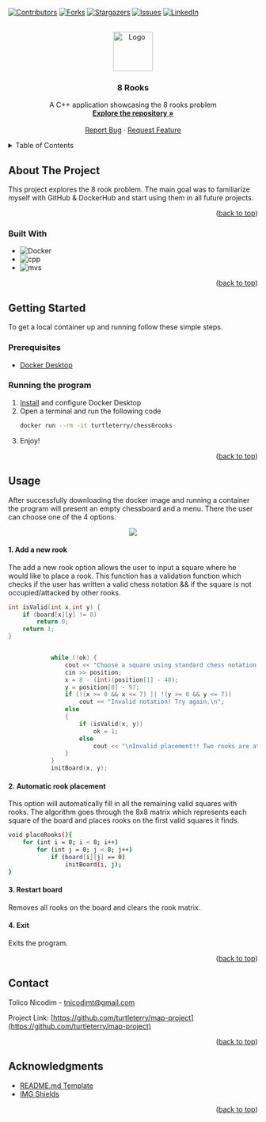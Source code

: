 <a name="readme-top"></a>



[![Contributors][contributors-shield]][contributors-url]
[![Forks][forks-shield]][forks-url]
[![Stargazers][stars-shield]][stars-url]
[![Issues][issues-shield]][issues-url]
[![LinkedIn][linkedin-shield]][linkedin-url]


<!-- PROJECT LOGO -->
<br />
<div align="center">
  <a href="https://github.com/turtleterry/map-project">
    <img src="https://external-content.duckduckgo.com/iu/?u=https%3A%2F%2Fcdn4.iconfinder.com%2Fdata%2Ficons%2Fdigital-marketing-7-1%2F128%2F325-512.png&f=1&nofb=1&ipt=39c80a0b53c861eb93a7a4bd6fa89e784010a9498777323eb87cd2e216d10aab&ipo=images" alt="Logo" width="80" height="80">
  </a>

<h3 align="center">8 Rooks</h3>

  <p align="center">
    A C++ application showcasing the 8 rooks problem
    <br />
    <a href="https://github.com/turtleterry/map-project"><strong>Explore the repository »</strong></a>
    <br />
    <br />
    <a href="https://github.com/turtleterry/map-project/issues">Report Bug</a>
    ·
    <a href="https://github.com/turtleterry/map-project/issues">Request Feature</a>
  </p>
</div>



<!-- TABLE OF CONTENTS -->
<details>
  <summary>Table of Contents</summary>
  <ol>
    <li>
      <a href="#about-the-project">About The Project</a>
      <ul>
        <li><a href="#built-with">Built With</a></li>
      </ul>
    </li>
    <li>
      <a href="#getting-started">Getting Started</a>
      <ul>
        <li><a href="#prerequisites">Prerequisites</a></li>
        <li><a href="#running-the-program">Running the Program</a></li>
      </ul>
    </li>
    <li><a href="#contact">Contact</a></li>
    <li><a href="#acknowledgments">Acknowledgments</a></li>
  </ol>
</details>



<!-- ABOUT THE PROJECT -->
## About The Project


This project explores the 8 rook problem. The main goal was to familiarize myself with GitHub & DockerHub and start using them in all future projects. 

<p align="right">(<a href="#readme-top">back to top</a>)</p>



### Built With

* ![Docker]
* ![cpp]
* ![mvs]

<p align="right">(<a href="#readme-top">back to top</a>)</p>



<!-- GETTING STARTED -->
## Getting Started

To get a local container up and running follow these simple steps.

### Prerequisites

* [Docker Desktop](https://www.docker.com/products/docker-desktop/)

### Running the program

1. [Install](https://www.docker.com/products/docker-desktop/) and configure Docker Desktop
2. Open a terminal and run the following code
   ```sh
   docker run --rm -it turtleterry/chess8rooks
   ```
3. Enjoy!

<p align="right">(<a href="#readme-top">back to top</a>)</p>



<!-- USAGE EXAMPLES -->
## Usage

After successfully downloading the docker image and running a container the program will present an empty chessboard and a menu. There the user can choose one of the 4 options.
 <p align="center"><img src="https://i.ibb.co/BZ9PM4H/Img1.jpg"></p>
 
#### 1. Add a new rook

The add a new rook option allows the user to input a square where he would like to place a rook. This function has a validation function which checks if the user has written a valid chess notation && if the square is not occupied/attacked by other rooks.

```cpp
int isValid(int x,int y) {
	if (board[x][y] != 0)
		return 0;
	return 1;
}
```

```cpp

			while (!ok) {
				cout << "Choose a square using standard chess notation (ex: a4, f7 etc.): ";
				cin >> position;
				x = 8 - (int)(position[1] - 48);
				y = position[0] - 97;
				if (!(x >= 0 && x <= 7) || !(y >= 0 && y <= 7))
					cout << "Invalid notation! Try again.\n";
				else
				{
					if (isValid(x, y))
						ok = 1;
					else
						cout << "\nInvalid placement!! Two rooks are attacking each other!\n\n";
				}
			}
			initBoard(x, y);
```

#### 2. Automatic rook placement

This option will automatically fill in all the remaining valid squares with rooks. The algorithm goes through the 8x8 matrix which represents each square of the board and places rooks on the first valid squares it finds.

```sh
void placeRooks(){
	for (int i = 0; i < 8; i++)
		for (int j = 0; j < 8; j++)
			if (board[i][j] == 0)
				initBoard(i, j);
}
```

#### 3. Restart board

Removes all rooks on the board and clears the rook matrix.

#### 4. Exit

Exits the program.

<p align="right">(<a href="#readme-top">back to top</a>)</p>


<!-- CONTACT -->
## Contact

Tolico Nicodim - tnicodimt@gmail.com

Project Link: [https://github.com/turtleterry/map-project](https://github.com/turtleterry/map-project)

<p align="right">(<a href="#readme-top">back to top</a>)</p>



<!-- ACKNOWLEDGMENTS -->
## Acknowledgments

* [README.md Template](https://github.com/othneildrew/Best-README-Template)
* [IMG Shields](https://shields.io/)

<p align="right">(<a href="#readme-top">back to top</a>)</p>



<!-- MARKDOWN LINKS & IMAGES -->
<!-- https://www.markdownguide.org/basic-syntax/#reference-style-links -->
[contributors-shield]: https://img.shields.io/github/contributors/turtleterry/map-project.svg?style=for-the-badge
[contributors-url]: https://github.com/turtleterry/map-project/graphs/contributors
[forks-shield]: https://img.shields.io/github/forks/turtleterry/map-project.svg?style=for-the-badge
[forks-url]: https://github.com/turtleterry/map-project/network/members
[stars-shield]: https://img.shields.io/github/stars/turtleterry/map-project.svg?style=for-the-badge
[stars-url]: https://github.com/turtleterry/map-project/stargazers
[issues-shield]: https://img.shields.io/github/issues/turtleterry/map-project.svg?style=for-the-badge
[issues-url]: https://github.com/turtleterry/map-project/issues
[linkedin-shield]: https://img.shields.io/badge/-LinkedIn-black.svg?style=for-the-badge&logo=linkedin&colorB=555
[linkedin-url]: https://linkedin.com/in/nicodim-tolico
[product-screenshot]: images/screenshot.png
[Docker]: https://img.shields.io/badge/Docker%20Hub-ffffff.svg?logo=docker&style=for-the-badge&logoColor=white&color=blue
[cpp]: https://img.shields.io/badge/-C++-365dbf.svg?logo=C%2B%2B&style=for-the-badge
[mvs]: https://img.shields.io/badge/-Visual%20Studio-5C2D91.svg?logo=visual-studio&style=for-the-badge
